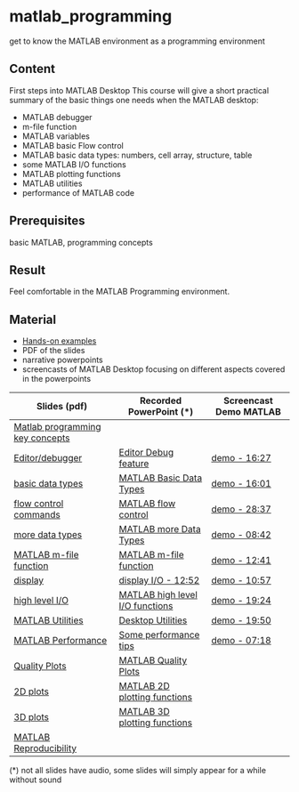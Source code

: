 # matlab_programming
get to know the MATLAB environment as a programming environment

## Content

First steps into MATLAB Desktop
This course will give a short practical summary of the basic things one needs when the MATLAB desktop:

   - MATLAB debugger
   - m-file function
   - MATLAB variables
   - MATLAB basic Flow control
   - MATLAB basic data types: numbers, cell array, structure, table
   - some MATLAB I/O functions
   - MATLAB plotting functions
   - MATLAB utilities
   - performance of MATLAB code


## Prerequisites

basic MATLAB, programming concepts
## Result

Feel comfortable in the MATLAB Programming environment.

## Material

- [Hands-on examples](https://github.com/franklbvp/matlab_programming/blob/main/docs/handson-matlab-programming.zip)
- PDF of the slides
- narrative powerpoints
- screencasts of MATLAB Desktop focusing on different aspects covered in the powerpoints


| Slides (pdf) | Recorded PowerPoint (*) | Screencast Demo MATLAB |
|------------ | -------------------- | -----------------------|
| [Matlab programming key concepts](https://github.com/franklbvp/matlab_programming/blob/main/docs/Matlab-ProgrammingKeyConcepts.pdf)|  | |
|[Editor/debugger](https://github.com/franklbvp/matlab_programming/blob/main/docs/Matlab-EditDebug_m.pdf) | [Editor Debug feature](https://kuleuven.mediaspace.kaltura.com/media/Matlab-EditDebug_m/1_eb3pr0tu)| [demo - 16:27](https://kuleuven.mediaspace.kaltura.com/media/matlab_edit_debug.mp4/1_wxi5wskb) |
| [basic data types](https://github.com/franklbvp/matlab_programming/blob/main/docs/Matlab-FundamentalDataTypes-basic_m.pdf)|[MATLAB Basic Data Types](https://kuleuven.mediaspace.kaltura.com/media/Matlab-FundamentalDataTypes-basic_m/1_bznyb16y) | [demo - 16:01](https://kuleuven.mediaspace.kaltura.com/media/matlab_datatypes_basics.mp4/1_ciloqm8j) |
| [flow control commands](https://github.com/franklbvp/matlab_programming/blob/main/docs/Matlab-FlowControl_m.pdf) | [MATLAB flow control](https://kuleuven.mediaspace.kaltura.com/media/Matlab-FlowControl_m/1_xm3vrp4b) | [demo - 28:37](https://kuleuven.mediaspace.kaltura.com/media/Matlab_flowcontrol.mp4/1_eeh432o9)  |
|[more data types](https://github.com/franklbvp/matlab_programming/blob/main/docs/Matlab-FundamentalDataTypes-more_m.pdf) |[MATLAB more Data Types](https://kuleuven.mediaspace.kaltura.com/media/Matlab-FundamentalDataTypes-more_m/1_o10c4qhh) | [demo - 08:42](https://kuleuven.mediaspace.kaltura.com/media/demo_tables/1_wq7hm3kp) |
|[MATLAB m-file function](https://github.com/franklbvp/matlab_programming/blob/main/docs/Matlab-MfilesBasics-function_m.pdf) | [MATLAB m-file function](https://kuleuven.mediaspace.kaltura.com/media/Matlab-MfilesBasics-function_m/1_2qvdq637) | [demo - 12:41](https://kuleuven.mediaspace.kaltura.com/media/matlab_mfile_function.mp4/1_q7rzn06y) |
| [display](https://github.com/franklbvp/matlab_programming/blob/main/docs/Matlab-IO-display-programming_m.pdf) |[display I/O - 12:52](https://kuleuven.mediaspace.kaltura.com/media/Matlab-IO-display-programming_m/1_1y4d0pqw) | [demo - 10:57](https://kuleuven.mediaspace.kaltura.com/media/io_display.mp4/1_b5vy8y9f) |
|[high level I/O](https://github.com/franklbvp/matlab_programming/blob/main/docs/Matlab-IO-highLevel-programming_m.pdf) |[MATLAB high level I/O functions](https://kuleuven.mediaspace.kaltura.com/media/Matlab-IO-highLevel-programming_m/1_kxswaxnb) | [demo - 19:24](https://kuleuven.mediaspace.kaltura.com/media/io_highlevel_programming.mp4/1_0du3eqip) |
| [MATLAB Utilities](https://github.com/franklbvp/matlab_programming/blob/main/docs/Matlab-Utilities_m.pdf) |[Desktop Utilities](https://kuleuven.mediaspace.kaltura.com/media/Matlab-Utilities_m/1_pgp4g2vc) | [demo - 19:50](https://kuleuven.mediaspace.kaltura.com/media/matlab_utilities.mp4/1_pvgroxp4) |
| [MATLAB Performance](https://github.com/franklbvp/matlab_programming/blob/main/docs/Matlab-Performance_m.pdf) |[Some performance tips](https://kuleuven.mediaspace.kaltura.com/media/Matlab-Performance_m/1_y7x6ttlv) | [demo - 07:18](https://kuleuven.mediaspace.kaltura.com/media/matlab_performance_tips.mp4/1_ogptrlfu) |
| [Quality Plots](https://github.com/franklbvp/matlab_programming/blob/main/docs/Matlab-QualityPlots_m.pdf) |[MATLAB Quality Plots](https://kuleuven.mediaspace.kaltura.com/media/Matlab-QualityPlots_m/1_d5hc8b8e) | |
| [2D plots](https://github.com/franklbvp/matlab_programming/blob/main/docs/Matlab-Visualization-2D_m.pdf) |[MATLAB 2D plotting functions](https://kuleuven.mediaspace.kaltura.com/media/Matlab-Visualization-2D_m/1_rk4bqrx1) | |
|[3D plots](https://github.com/franklbvp/matlab_programming/blob/main/docs/Matlab-Visualization-3D_m.pdf) |[MATLAB 3D plotting functions](https://kuleuven.mediaspace.kaltura.com/media/Matlab-Visualization-3D_m/1_z8555rli) | |
| [MATLAB Reproducibility](https://github.com/franklbvp/matlab_programming/blob/main/docs/Matlab-Reproducibility.pdf) | |  |

(*) not all slides have audio, some slides will simply appear for a while without sound
